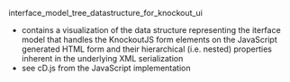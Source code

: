 interface_model_tree_datastructure_for_knockout_ui
* contains a visualization of the data structure representing the iterface model that handles the KnockoutJS form elements on the JavaScript generated HTML form and their hierarchical (i.e. nested) properties inherent in the underlying XML serialization
* see cD.js from the JavaScript implementation
